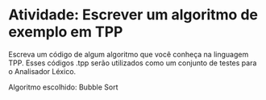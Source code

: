 # Atividade: Escrever um algoritmo de exemplo em TPP

Escreva um código de algum algoritmo que você conheça na linguagem TPP.
Esses códigos .tpp serão utilizados como um conjunto de testes para o Analisador Léxico.

Algoritmo escolhido: Bubble Sort